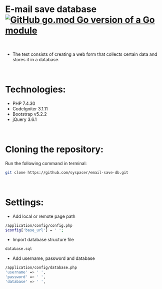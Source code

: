 # E-mail save database &nbsp; &nbsp;  [![GitHub go.mod Go version of a Go module](https://badgen.net/badge/Versão/1.0/green)](https://www.kcteles.com/)

<br />

- The test consists of creating a web form that collects certain data and stores it in a database.<br />

<br />

# Technologies:

- PHP 7.4.30
- CodeIgniter 3.1.11
- Bootstrap v5.2.2
- jQuery 3.6.1

<br />

# Cloning the repository:
Run the following command in terminal:
```bash
git clone https://github.com/syspacer/email-save-db.git
```

<br />

# Settings:

- Add local or remote page path
```bash
/application/config/config.php
$config['base_url'] = ' ';
```

- Import database structure file
```bash
database.sql
```

- Add username, password and database
```bash
/application/config/database.php
'username' => ' ',
'password' => ' ',
'database' => ' ',
```